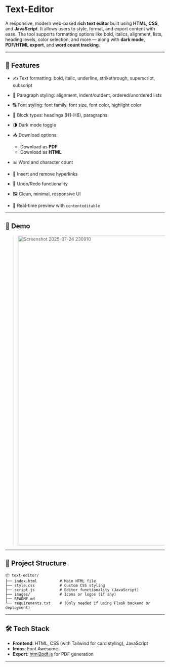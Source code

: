 # Text-Editor



A responsive, modern web-based **rich text editor** built using **HTML**, **CSS**, and **JavaScript**. It allows users to style, format, and export content with ease. The tool supports formatting options like bold, italics, alignment, lists, heading levels, color selection, and more — along with **dark mode**, **PDF/HTML export**, and **word count tracking**.

---

## 🚀 Features

* ✍️ Text formatting: bold, italic, underline, strikethrough, superscript, subscript
* 🧭 Paragraph styling: alignment, indent/outdent, ordered/unordered lists
* 🔠 Font styling: font family, font size, font color, highlight color
* 🧱 Block types: headings (H1–H6), paragraphs
* 🌗 Dark mode toggle
* 📥 Download options:

  * Download as **PDF**
  * Download as **HTML**
* 📊 Word and character count
* 🔗 Insert and remove hyperlinks
* 🎯 Undo/Redo functionality
* 🖼 Clean, minimal, responsive UI
* 🧠 Real-time preview with `contenteditable`

---

## 📸 Demo

> <img width="1919" height="979" alt="Screenshot 2025-07-24 230910" src="https://github.com/user-attachments/assets/b72fa878-e7c9-4f4f-88e4-5bb94430f234" />


---

## 📂 Project Structure

```
📦 text-editor/
├── index.html          # Main HTML file
├── style.css           # Custom CSS styling
├── script.js           # Editor functionality (JavaScript)
├── images/             # Icons or logos (if any)
├── README.md
└── requirements.txt    # (Only needed if using Flask backend or deployment)
```

---

## 🛠️ Tech Stack

* **Frontend**: HTML, CSS (with Tailwind for card styling), JavaScript
* **Icons**: Font Awesome
* **Export**: [html2pdf.js](https://ekoopmans.github.io/html2pdf/) for PDF generation

---


